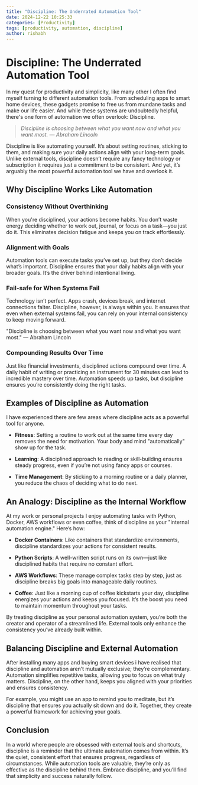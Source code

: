 ```yaml
---
title: "Discipline: The Underrated Automation Tool"
date: 2024-12-22 10:25:33
categories: [Productivity]
tags: [productivity, automation, discipline]
author: rishabh
---
```


# Discipline: The Underrated Automation Tool

In my quest for productivity and simplicity, like many other I often find myself turning to different automation tools. From scheduling apps to smart home devices, these gadgets promise to free us from mundane tasks and make our life easier. And while these systems are undoubtedly helpful, there's one form of automation we often overlook: Discipline.

> *Discipline is choosing between what you want now and what you want most. — Abraham Lincoln*

Discipline is like automating yourself. It’s about setting routines, sticking to them, and making sure your daily actions align with your long-term goals. Unlike external tools, discipline doesn’t require any fancy technology or subscription it requires just a commitment to be consistent. And yet, it’s arguably the most powerful automation tool we have and overlook it.

## Why Discipline Works Like Automation

### Consistency Without Overthinking

When you're disciplined, your actions become habits. You don’t waste energy deciding whether to work out, journal, or focus on a task—you just do it. This eliminates decision fatigue and keeps you on track effortlessly.

### Alignment with Goals

Automation tools can execute tasks you’ve set up, but they don’t decide what’s important. Discipline ensures that your daily habits align with your broader goals. It’s the driver behind intentional living.

### Fail-safe for When Systems Fail

Technology isn’t perfect. Apps crash, devices break, and internet connections falter. Discipline, however, is always within you. It ensures that even when external systems fail, you can rely on your internal consistency to keep moving forward.

"Discipline is choosing between what you want now and what you want most." — Abraham Lincoln

### Compounding Results Over Time

Just like financial investments, disciplined actions compound over time. A daily habit of writing or practicing an instrument for 30 minutes can lead to incredible mastery over time. Automation speeds up tasks, but discipline ensures you’re consistently doing the right tasks.


## Examples of Discipline as Automation

I have experienced there are few areas where discipline acts as a powerful tool for anyone.

- **Fitness**: Setting a routine to work out at the same time every day removes the need for motivation. Your body and mind "automatically" show up for the task.

- **Learning**: A disciplined approach to reading or skill-building ensures steady progress, even if you’re not using fancy apps or courses.

- **Time Management**: By sticking to a morning routine or a daily planner, you reduce the chaos of deciding what to do next.

## An Analogy: Discipline as the Internal Workflow

At my work or personal projects I enjoy automating tasks with Python, Docker, AWS workflows or even coffee, think of discipline as your "internal automation engine." Here’s how:

- **Docker Containers**: Like containers that standardize environments, discipline standardizes your actions for consistent results.

- **Python Scripts**: A well-written script runs on its own—just like disciplined habits that require no constant effort.

- **AWS Workflows**: These manage complex tasks step by step, just as discipline breaks big goals into manageable daily routines.

- **Coffee**: Just like a morning cup of coffee kickstarts your day, discipline energizes your actions and keeps you focused. It’s the boost you need to maintain momentum throughout your tasks.

By treating discipline as your personal automation system, you’re both the creator and operator of a streamlined life. External tools only enhance the consistency you’ve already built within.

## Balancing Discipline and External Automation

After installing many apps and buying smart devices i have realised that discipline and automation aren’t mutually exclusive; they’re complementary. Automation simplifies repetitive tasks, allowing you to focus on what truly matters. Discipline, on the other hand, keeps you aligned with your priorities and ensures consistency.

For example, you might use an app to remind you to meditate, but it’s discipline that ensures you actually sit down and do it. Together, they create a powerful framework for achieving your goals.

## Conclusion

In a world where people are obsessed with external tools and shortcuts, discipline is a reminder that the ultimate automation comes from within. It’s the quiet, consistent effort that ensures progress, regardless of circumstances. While automation tools are valuable, they’re only as effective as the discipline behind them. Embrace discipline, and you’ll find that simplicity and success naturally follow.
